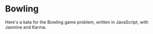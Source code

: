 # Bowling
Here's a kata for the Bowling game problem, written in JavaScript, with Jasmine and Karma.
